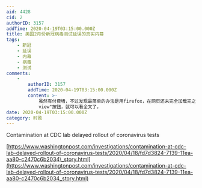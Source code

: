 ```yaml
---
aid: 4428
cid: 2
authorID: 3157
addTime: 2020-04-19T03:15:00.000Z
title: 美国2月份新冠病毒测试延误的真实内幕
tags:
    - 新冠
    - 延误
    - 内幕
    - 病毒
    - 测试
comments:
    -
        authorID: 3157
        addTime: 2020-04-19T03:15:00.000Z
        content: >-
            虽然有付费墙，不过发现最简单的办法是用firefox，在网页还未完全加载完之前赶紧按地址栏旁边的"toggle reader
            view"按钮，就可以看全文了。
date: 2020-04-19T03:15:00.000Z
category: 时政
---
```


Contamination at CDC lab delayed rollout of coronavirus tests

[https://www.washingtonpost.com/investigations/contamination-at-cdc-lab-delayed-rollout-of-coronavirus-tests/2020/04/18/fd7d3824-7139-11ea-aa80-c2470c6b2034\_story.html](https://www.washingtonpost.com/investigations/contamination-at-cdc-lab-delayed-rollout-of-coronavirus-tests/2020/04/18/fd7d3824-7139-11ea-aa80-c2470c6b2034_story.html)
